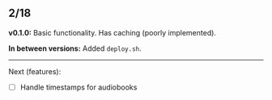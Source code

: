 ## 2/18

**v0.1.0:** Basic functionality. Has caching (poorly implemented).

**In between versions:** Added `deploy.sh`.

----

Next (features):

- [ ] Handle timestamps for audiobooks

